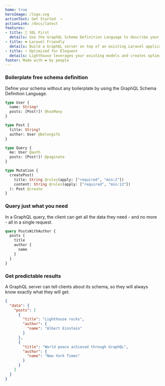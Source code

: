 ```yaml
---
home: true
heroImage: /logo.svg
actionText: Get Started  →
actionLink: /docs/latest
features:
- title: 📜 SDL First
  details: Use the GraphQL Schema Definition Language to describe your data and add functionality through server-side directives.
- title: ❤ Laravel Friendly
  details: Build a GraphQL server on top of an existing Laravel application. Maximize code reuse and work with concepts you already know.
- title: ⚡ Optimized for Eloquent
  details: Lighthouse leverages your existing models and creates optimized database queries out of the box.
footer: Made with ❤ by people
---
```


### Boilerplate free schema definition

Define your schema without any boilerplate by using the GraphQL Schema Definition Language.

```graphql
type User {
  name: String!
  posts: [Post!]! @hasMany
}

type Post {
  title: String!
  author: User @belongsTo
}

type Query {
  me: User @auth
  posts: [Post!]! @paginate
}

type Mutation {
  createPost(
    title: String @rules(apply: ["required", "min:2"])
    content: String @rules(apply: ["required", "min:12"])
  ): Post @create
}
```

### Query just what you need

In a GraphQL query, the client can get all the data they need - and no more -
all in a single request.

```graphql
query PostsWithAuthor {
  posts {
    title
    author {
      name
    }
  }
}
```

### Get predictable results

A GraphQL server can tell clients about its schema, so they will always
know exactly what they will get.

```json
{
  "data": {
    "posts": [
      {
        "title": "Lighthouse rocks",
        "author": {
          "name": "Albert Einstein"
        }
      },
      {
        "title": "World peace achieved through GraphQL",
        "author": {
          "name": "New York Times"
        }
      }
    ]
  }
}
```
